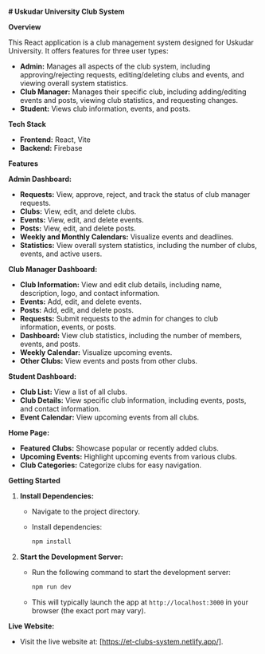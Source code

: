 **# Uskudar University Club System**

**Overview**

This React application is a club management system designed for Uskudar University. It offers features for three user types:

- **Admin:** Manages all aspects of the club system, including approving/rejecting requests, editing/deleting clubs and events, and viewing overall system statistics.
- **Club Manager:** Manages their specific club, including adding/editing events and posts, viewing club statistics, and requesting changes.
- **Student:** Views club information, events, and posts.

**Tech Stack**

- **Frontend:** React, Vite
- **Backend:** Firebase

**Features**

**Admin Dashboard:**

- **Requests:** View, approve, reject, and track the status of club manager requests.
- **Clubs:** View, edit, and delete clubs.
- **Events:** View, edit, and delete events.
- **Posts:** View, edit, and delete posts.
- **Weekly and Monthly Calendars:** Visualize events and deadlines.
- **Statistics:** View overall system statistics, including the number of clubs, events, and active users.

**Club Manager Dashboard:**

- **Club Information:** View and edit club details, including name, description, logo, and contact information.
- **Events:** Add, edit, and delete events.
- **Posts:** Add, edit, and delete posts.
- **Requests:** Submit requests to the admin for changes to club information, events, or posts.
- **Dashboard:** View club statistics, including the number of members, events, and posts.
- **Weekly Calendar:** Visualize upcoming events.
- **Other Clubs:** View events and posts from other clubs.

**Student Dashboard:**

- **Club List:** View a list of all clubs.
- **Club Details:** View specific club information, including events, posts, and contact information.
- **Event Calendar:** View upcoming events from all clubs.

**Home Page:**

- **Featured Clubs:** Showcase popular or recently added clubs.
- **Upcoming Events:** Highlight upcoming events from various clubs.
- **Club Categories:** Categorize clubs for easy navigation.

**Getting Started**

1.  **Install Dependencies:**

    - Navigate to the project directory.
    - Install dependencies:

      ```bash
      npm install
      ```

2.  **Start the Development Server:**
    - Run the following command to start the development server:
      ```bash
      npm run dev
      ```
    - This will typically launch the app at `http://localhost:3000` in your browser (the exact port may vary).

**Live Website:**

- Visit the live website at: [https://et-clubs-system.netlify.app/].
